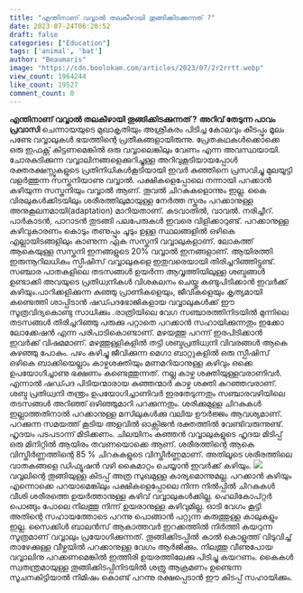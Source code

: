 ```yaml
---
title: "എന്തിനാണ് വവ്വാൽ തലകീഴായി തൂങ്ങിക്കിടക്കുന്നത് ?"
date: 2023-07-24T06:20:52
draft: false
categories: ["Education"]
tags: ['animal', 'bat']
author: "Beaumaris"
image: "https://cdn.boolokam.com/articles/2023/07/2r2rrtt.webp"
view_count: 1964244
like_count: 19527
comment_count: 0
---
```


**എന്തിനാണ് വവ്വാൽ തലകീഴായി തൂങ്ങിക്കിടക്കുന്നത് ?** **അറിവ് തേടുന്ന പാവം പ്രവാസി** ചെന്നായയുടെ മുഖാകൃതിയും അശ്രീകരം പിടിച്ച കോലവും കീടപ്പും മൂലം പണ്ടേ വവ്വാലുകൾ ഭയത്തിന്റെ പ്രതീകങ്ങളായിരുന്നു. പ്രേതകഥകൾക്കൊക്കെ ഒരു ഇഫക്റ്റ് കിട്ടണമെങ്കിൽ ഒരു വവ്വാലെങ്കിലും വേണം എന്ന അവസ്ഥയായി. ചോരകുടിക്കുന്ന വവ്വാലിനങ്ങളെക്കുറിച്ചുള്ള അറിവുകൂടിയായപ്പോൾ രക്തരക്ഷസ്സുകളുടെ പ്രതിനിധികൾകൂടിയായി ഇവർ കുഞ്ഞിനെ പ്രസവിച്ചു മുലയൂട്ടി വളർത്തുന്ന സസ്തനിയാണു വവ്വാൽ. പക്ഷികളെപ്പോലെ നന്നായി പറക്കാൻ കഴിയുന്ന സസ്തനിയും വവ്വാൽ ആണ്. തൂവൽ ചിറകുകളൊന്നും ഇല്ല. കൈ വിരലുകൾക്കിടയിലും ശരീരത്തിലുമായുള്ള നേർത്ത സ്തരം പറക്കാനുള്ള അനുകൂലനമായി(adaptation) മാറിയതാണ്. കടവാതിൽ, വാവൽ. നരിച്ചീറ്. പാർകാടൻ, പാറാടൻ തുടങ്ങി പലപേരുകൾ ഇവരെ വിളിക്കാറുണ്ട്. പറക്കാനുള്ള കഴിവുകാരണം കൊടും തണുപ്പും ചൂടും ഉള്ള സ്ഥലങ്ങളിൽ ഒഴികെ എല്ലായിടങ്ങളിലും കാണുന്ന ഏക സസ്തനി വവ്വാലുകളാണ്. ലോകത്ത് ആകെയുള്ള സസ്തനി ഇനങ്ങളുടെ 20% വവ്വാൽ ഇനങ്ങളാണ്. ആയിരത്തി ഇരുന്നൂറിലധികം സ്പീഷിസ് വവ്വാലുകളെ ഇതുവരെയായി തിരിച്ചറിഞ്ഞിട്ടുണ്ട്. [](https://cdn.boolokam.com/articles/2023/07/2r2rrtt.webp)സഞ്ചാര പാതകളിലെ തടസങ്ങൾ ഉയർന്ന ആവൃത്തിയിലുള്ള ശബ്ദങ്ങൾ ഉണ്ടാക്കി അവയുടെ പ്രതിധ്വനികൾ വിശകലനം ചെയ്തു കണ്ടുപിടിക്കാൻ ഇവർക്ക് കഴിയും.പാറിക്കളിക്കുന്ന കുഞ്ഞു പ്രാണികളെയും, ജീവികളെയും കൃത്യമായി കണ്ടെത്തി ശാപ്പിടാൻ ഷഡ്പദഭോജികളായ വവ്വാലുകൾക്ക് ഈ സൂത്രവിദ്യകൊണ്ടു സാധിക്കും .രാത്രിയിലെ വേഗ സഞ്ചാരത്തിനിടയിൽ മുന്നിലെ തടസങ്ങൾ തിരിച്ചറിഞ്ഞു പരുക്കു പറ്റാതെ പറക്കാൻ സഹായിക്കുന്നതും ഇക്കോ ലോക്കേഷൻ എന്ന പരിപാടികൊണ്ടാണ്. മഴയത്തു പറന്ന് ഇരപിടിക്കാൻ ഇവർക്ക് വിഷമമാണ്. മഴത്തുള്ളികളിൽ തട്ടി ശബ്ദപ്രതിധ്വനി വിവരങ്ങൾ ആകെ കുഴഞ്ഞു പോകും. പഴം കഴിച്ചു ജീവിക്കുന്ന മെഗാ ബാറ്റുകളിൽ ഒരു സ്പീഷിസ് ഒഴികെ ബാക്കിയെല്ലാം കാഴ്ചശക്തിയും മണമറിയാനുള്ള കഴിവും ഒക്കെ ഉപയോഗിച്ചാണു ഭക്ഷണം കണ്ടെത്തുന്നത്. നല്ല കാഴ്ച ശക്തിയുള്ളവരാണിവർ. എന്നാൽ ഷഡ്പദ പിടിയന്മാരായ കുഞ്ഞന്മാർ കാഴ്ച ശക്തി കുറഞ്ഞവരാണ്. ശബ്ദ പ്രതിധ്വനി തന്ത്രം ഉപയോഗിച്ചാണിവർ ഇരതേടുന്നതും സഞ്ചാരവഴിയിലെ തടസങ്ങൾ അറിഞ്ഞ് ഒഴിഞ്ഞുമാറി പറക്കുന്നതും. ശരിക്കുമുള്ള ചിറകുകൾ ഇല്ലാത്തതിനാൽ പറക്കാനുള്ള മസിലുകൾക്കു വലിയ ഊർജ്ജം ആവശ്യമാണ്. പറക്കുന്ന സമയത്ത് കൂടിയ അളവിൽ ഓക്സിജൻ രക്തത്തിൽ വേണ്ടിവരുന്നുണ്ട്. ഹൃദയം പടപടാന്ന് മിടിക്കണം. ചിലയിനം കുഞ്ഞൻ വവ്വാലുകളുടെ ഹൃദയ മിടിപ്പ് ഒരു മിനിറ്റിൽ ആയിരം തവണയൊക്കെ ആണ്. ശരീരത്തിന്റെ ആകെ വിസ്തീർണ്ണത്തിന്റെ 85 % ചിറകുകളുടെ വിസ്തീർണ്ണമാണ്. അതിലൂടെ ശരീരത്തിലെ വാതകങ്ങളെ ഡിഫ്യൂഷൻ വഴി കൈമാറ്റം ചെയ്യാൻ ഇവർക്ക് കഴിയും. [![](https://cdn.boolokam.com/articles/2023/07/rrrrrr-2.jpg)](https://cdn.boolokam.com/articles/2023/07/rrrrrr-2.jpg)വവ്വലിന്റെ തൂങ്ങിയുള്ള കിടപ്പ് അത്ര സുഖമുള്ള കാര്യമൊന്നുമല്ല. പറക്കാൻ കഴിയും എന്നൊക്കെ പറയാമെങ്കിലും പക്ഷികളെപ്പോലെ നിന്ന നിൽപ്പിൽ ചിറകുകൾ വീശി ശരീരത്തെ ഉയർത്താനുള്ള കഴിവ് വവ്വാലുകൾക്കില്ല. ഹെലികോപ്റ്റർ പൊങ്ങും പോലെ നിലത്തു നിന്ന് ഉയരാനുള്ള കഴിവുമില്ല. ഓടി വേഗം കൂട്ടി അതിന്റെ സഹായത്തോടെ പറന്നു പൊങ്ങാൻ പറ്റുന്ന കരുത്തുള്ള കാലുകളും ഇല്ല. സൈക്കിൾ ബാലൻസ് ആകാത്തവർ ഇറക്കത്തിൽ നിർത്തി കയറുന്ന സൂത്രമാണ് വവ്വാലും പ്രയോഗിക്കുന്നത്. തൂങ്ങിക്കിടപ്പിൽ കാൽ കൊളുത്ത് വിടുവിച്ച് താഴേക്കുള്ള വീഴ്ചയിൽ പറക്കാനുള്ള വേഗം ആർജിക്കും. നിലത്തു വീണുപോയ വവ്വാലിനു പറക്കണമെങ്കിൽ ഇത്തിരി ഉയരത്തിലേക്കു പിടിച്ചു കയറണം. കൈകൾ സ്വതന്ത്രമായുള്ള തൂങ്ങിക്കിടപ്പിനിടയിൽ ശത്രു ആക്രമണം ഉണ്ടെന്ന സൂചനകിട്ടിയാൽ നിമിഷം കൊണ്ട് പറന്നു രക്ഷപ്പെടാൻ ഈ കിടപ്പ് സഹായിക്കും.
